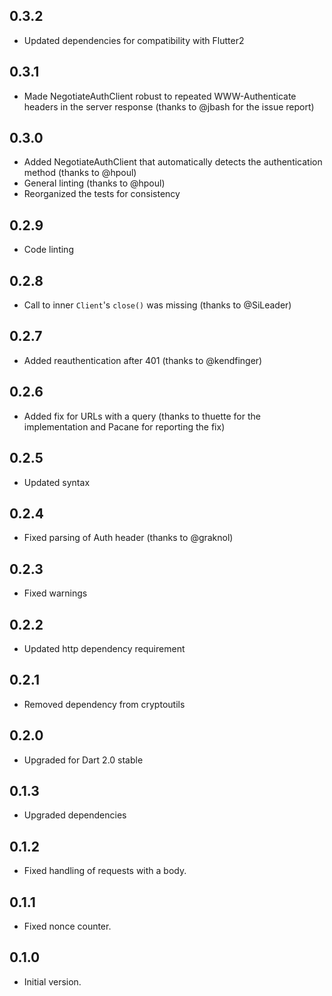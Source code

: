 ## 0.3.2

- Updated dependencies for compatibility with Flutter2

## 0.3.1

- Made NegotiateAuthClient robust to repeated WWW-Authenticate headers in the server response (thanks to @jbash for 
the issue report)

## 0.3.0

- Added NegotiateAuthClient that automatically detects the authentication method (thanks to @hpoul)
- General linting (thanks to @hpoul)
- Reorganized the tests for consistency 

## 0.2.9

- Code linting 

## 0.2.8

- Call to inner `Client`'s `close()` was missing (thanks to @SiLeader) 

## 0.2.7

- Added reauthentication after 401 (thanks to @kendfinger)

## 0.2.6

- Added fix for URLs with a query (thanks to thuette for the implementation and Pacane for reporting the fix)

## 0.2.5

- Updated syntax

## 0.2.4

- Fixed parsing of Auth header (thanks to @graknol)

## 0.2.3

- Fixed warnings

## 0.2.2

- Updated http dependency requirement

## 0.2.1

- Removed dependency from cryptoutils

## 0.2.0

- Upgraded for Dart 2.0 stable

## 0.1.3

- Upgraded dependencies

## 0.1.2

- Fixed handling of requests with a body.

## 0.1.1

- Fixed nonce counter.

## 0.1.0

- Initial version.
